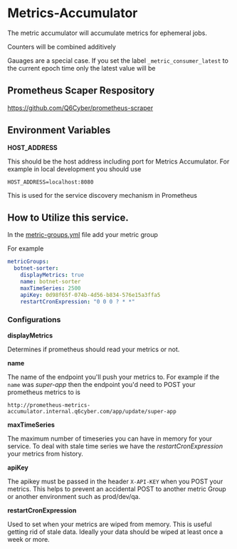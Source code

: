 # Metrics-Accumulator

The metric accumulator will accumulate metrics for ephemeral jobs. 

Counters will be combined additively


Gauages are a special case. If you set the label `_metric_consumer_latest` to the current epoch time only the latest value will be 


## Prometheus Scaper Respository
https://github.com/Q6Cyber/prometheus-scraper


## Environment Variables

**HOST_ADDRESS**

This should be the host address including port for Metrics Accumulator. For example in local development you should use 

`HOST_ADDRESS=localhost:8080`

This is used for the service discovery mechanism in Prometheus

## How to Utilize this service.
In the [metric-groups.yml](src%2Fmain%2Fresources%2Fprod%2Fmetric-groups.yml) file add your metric group

For example 
```yaml
metricGroups:
  botnet-sorter:
    displayMetrics: true
    name: botnet-sorter
    maxTimeSeries: 2500
    apiKey: 0d98f65f-074b-4d56-b834-576e15a3ffa5
    restartCronExpression: "0 0 0 ? * *"
```
### Configurations

**displayMetrics**

Determines if prometheus should read your metrics or not.

**name**

The name of the endpoint you'll push your metrics to.
For example if the `name` was *super-app* then the endpoint you'd need to POST your prometheus metrics to is 

```
http://prometheus-metrics-accumulator.internal.q6cyber.com/app/update/super-app
```

**maxTimeSeries**

The maximum number of timeseries you can have in memory for your service. To deal with stale time series we have the *restartCronExpression* your metrics from history. 

**apiKey**

The apikey must be passed in the header `X-API-KEY` when you POST your metrics. This helps to prevent an accidental POST to another metric Group or another environment such as prod/dev/qa. 

**restartCronExpression**

Used to set when your metrics are wiped from memory. This is useful getting rid of stale data. Ideally your data should be wiped at least once a week or more. 
